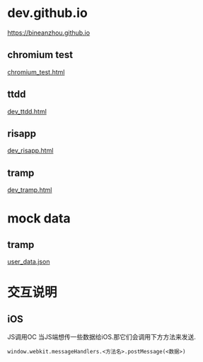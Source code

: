 # dev.github.io
https://bineanzhou.github.io
## chromium test
[chromium_test.html](https://bineanzhou.github.io/dev.github.io/chromium_test.html)
## ttdd
[dev_ttdd.html](https://bineanzhou.github.io/dev.github.io/dev_ttdd.html)
## risapp
[dev_risapp.html](https://bineanzhou.github.io/dev.github.io/dev_risapp.html)
## tramp
[dev_tramp.html](https://bineanzhou.github.io/dev.github.io/dev_tramp.html)

# mock data
## tramp
[user_data.json](https://bineanzhou.github.io/dev.github.io/data/tramp_data/user_data.json)

# 交互说明
## iOS
JS调用OC
当JS端想传一些数据给iOS.那它们会调用下方方法来发送.

```
window.webkit.messageHandlers.<方法名>.postMessage(<数据>)
```
